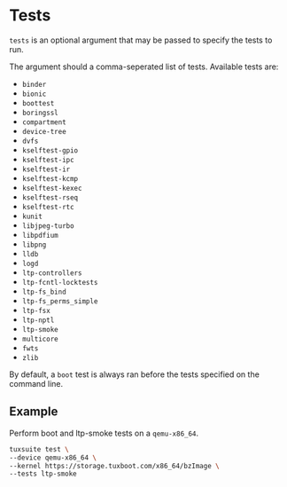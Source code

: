 # Tests

`tests` is an optional argument that may be passed to specify the tests to run.

The argument should a comma-seperated list of tests. Available tests are:

* `binder`
* `bionic`
* `boottest`
* `boringssl`
* `compartment`
* `device-tree`
* `dvfs`
* `kselftest-gpio`
* `kselftest-ipc`
* `kselftest-ir`
* `kselftest-kcmp`
* `kselftest-kexec`
* `kselftest-rseq`
* `kselftest-rtc`
* `kunit`
* `libjpeg-turbo`
* `libpdfium`
* `libpng`
* `lldb`
* `logd`
* `ltp-controllers`
* `ltp-fcntl-locktests`
* `ltp-fs_bind`
* `ltp-fs_perms_simple`
* `ltp-fsx`
* `ltp-nptl`
* `ltp-smoke`
* `multicore`
* `fwts`
* `zlib`

By default, a `boot` test is always ran before the tests specified on the command line.

## Example

Perform boot and ltp-smoke tests on a `qemu-x86_64`.

```sh
tuxsuite test \
--device qemu-x86_64 \
--kernel https://storage.tuxboot.com/x86_64/bzImage \
--tests ltp-smoke
```
